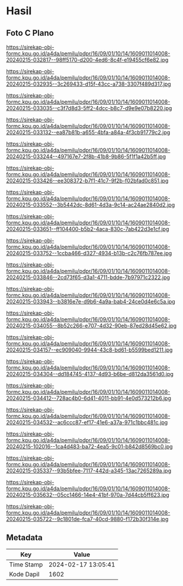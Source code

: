 # Hasil

## Foto C Plano

https://sirekap-obj-formc.kpu.go.id/a4da/pemilu/pdpr/16/09/01/10/14/1609011014008-20240215-032817--98ff5170-d200-4ed6-8c4f-e19455cf6e82.jpg

https://sirekap-obj-formc.kpu.go.id/a4da/pemilu/pdpr/16/09/01/10/14/1609011014008-20240215-032935--3c269433-d15f-43cc-a738-3307f489d317.jpg

https://sirekap-obj-formc.kpu.go.id/a4da/pemilu/pdpr/16/09/01/10/14/1609011014008-20240215-033035--c3f7d8d3-5ff2-4dcc-b8c7-d9e9e07b8220.jpg

https://sirekap-obj-formc.kpu.go.id/a4da/pemilu/pdpr/16/09/01/10/14/1609011014008-20240215-033132--ea87b81b-a655-4bfa-a84a-4f3cb91779c2.jpg

https://sirekap-obj-formc.kpu.go.id/a4da/pemilu/pdpr/16/09/01/10/14/1609011014008-20240215-033244--497167e7-2f8b-41b8-9b86-5f1f1a42b5ff.jpg

https://sirekap-obj-formc.kpu.go.id/a4da/pemilu/pdpr/16/09/01/10/14/1609011014008-20240215-033426--ee308372-b7f1-41c7-9f2b-f02bfad0c851.jpg

https://sirekap-obj-formc.kpu.go.id/a4da/pemilu/pdpr/16/09/01/10/14/1609011014008-20240215-033552--3b5442dc-8d61-4d3a-9c14-ac24ae2840d2.jpg

https://sirekap-obj-formc.kpu.go.id/a4da/pemilu/pdpr/16/09/01/10/14/1609011014008-20240215-033651--ff104400-b5b2-4aca-830c-7ab422d3e1cf.jpg

https://sirekap-obj-formc.kpu.go.id/a4da/pemilu/pdpr/16/09/01/10/14/1609011014008-20240215-033752--1ccba466-d327-4934-b13b-c2c76fb787ee.jpg

https://sirekap-obj-formc.kpu.go.id/a4da/pemilu/pdpr/16/09/01/10/14/1609011014008-20240215-033846--2cd73f65-d3a1-4711-bdde-7b97971c2322.jpg

https://sirekap-obj-formc.kpu.go.id/a4da/pemilu/pdpr/16/09/01/10/14/1609011014008-20240215-033943--b3816e7e-d9b6-4a9a-bab4-24ce0d4e6c5a.jpg

https://sirekap-obj-formc.kpu.go.id/a4da/pemilu/pdpr/16/09/01/10/14/1609011014008-20240215-034055--8b52c266-e707-4d32-90eb-87ed28d45e62.jpg

https://sirekap-obj-formc.kpu.go.id/a4da/pemilu/pdpr/16/09/01/10/14/1609011014008-20240215-034157--ec909040-9944-43c8-bd61-b5599bed1211.jpg

https://sirekap-obj-formc.kpu.go.id/a4da/pemilu/pdpr/16/09/01/10/14/1609011014008-20240215-034304--dd184745-4137-4d93-b6be-d812da3561d0.jpg

https://sirekap-obj-formc.kpu.go.id/a4da/pemilu/pdpr/16/09/01/10/14/1609011014008-20240215-034412--728ac4b0-6d41-4011-bb91-4e0d573212b6.jpg

https://sirekap-obj-formc.kpu.go.id/a4da/pemilu/pdpr/16/09/01/10/14/1609011014008-20240215-034532--ac6ccc87-ef17-41e6-a37a-971c1bbc481c.jpg

https://sirekap-obj-formc.kpu.go.id/a4da/pemilu/pdpr/16/09/01/10/14/1609011014008-20240215-102016--1ca4d483-ba72-4ea5-9c01-b842d8569bc0.jpg

https://sirekap-obj-formc.kpu.go.id/a4da/pemilu/pdpr/16/09/01/10/14/1609011014008-20240215-035337--93b5bfee-7117-442d-a345-13ac7265289a.jpg

https://sirekap-obj-formc.kpu.go.id/a4da/pemilu/pdpr/16/09/01/10/14/1609011014008-20240215-035632--05cc1466-14e4-41bf-970a-7d44cb5ff623.jpg

https://sirekap-obj-formc.kpu.go.id/a4da/pemilu/pdpr/16/09/01/10/14/1609011014008-20240215-035722--9c1801de-fca7-40cd-9880-f172b30f314e.jpg


## Metadata

| Key        | Value               |
| ---------- | ------------------- |
| Time Stamp | 2024-02-17 13:05:41 |
| Kode Dapil | 1602                |



